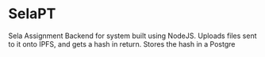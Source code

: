 # SelaPT
Sela Assignment
Backend for system built using NodeJS.
Uploads files sent to it onto IPFS, and gets a hash in return.
Stores the hash in a Postgre
